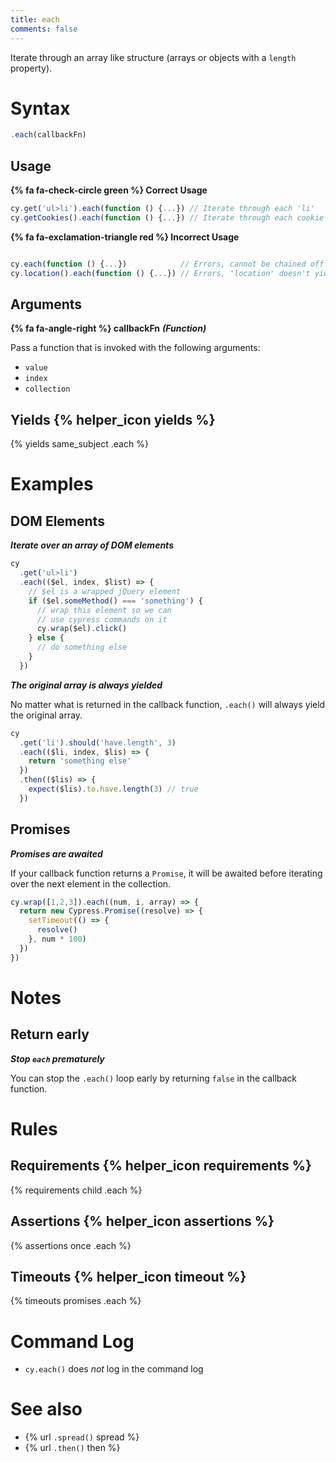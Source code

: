 ```yaml
---
title: each
comments: false
---
```


Iterate through an array like structure (arrays or objects with a `length` property).

# Syntax

```javascript
.each(callbackFn)
```

## Usage

**{% fa fa-check-circle green %} Correct Usage**

```javascript
cy.get('ul>li').each(function () {...}) // Iterate through each 'li'
cy.getCookies().each(function () {...}) // Iterate through each cookie
```

**{% fa fa-exclamation-triangle red %} Incorrect Usage**

```javascript

cy.each(function () {...})            // Errors, cannot be chained off 'cy'
cy.location().each(function () {...}) // Errors, 'location' doesn't yield an array
```

## Arguments

**{% fa fa-angle-right %} callbackFn** ***(Function)***

Pass a function that is invoked with the following arguments:

- `value`
- `index`
- `collection`

## Yields {% helper_icon yields %}

{% yields same_subject .each %}

# Examples

## DOM Elements

***Iterate over an array of DOM elements***

```javascript
cy
  .get('ul>li')
  .each(($el, index, $list) => {
    // $el is a wrapped jQuery element
    if ($el.someMethod() === 'something') {
      // wrap this element so we can
      // use cypress commands on it
      cy.wrap($el).click()
    } else {
      // do something else
    }
  })
```

***The original array is always yielded***

No matter what is returned in the callback function, `.each()` will always yield the original array.

```javascript
cy
  .get('li').should('have.length', 3)
  .each(($li, index, $lis) => {
    return 'something else'
  })
  .then(($lis) => {
    expect($lis).to.have.length(3) // true
  })
```

## Promises

***Promises are awaited***

If your callback function returns a `Promise`, it will be awaited before iterating over the next element in the collection.

```javascript
cy.wrap([1,2,3]).each((num, i, array) => {
  return new Cypress.Promise((resolve) => {
    setTimeout(() => {
      resolve()
    }, num * 100)
  })
})
```

# Notes

## Return early

***Stop `each` prematurely***

You can stop the `.each()` loop early by returning `false` in the callback function.

# Rules

## Requirements {% helper_icon requirements %}

{% requirements child .each %}

## Assertions {% helper_icon assertions %}

{% assertions once .each %}

## Timeouts {% helper_icon timeout %}

{% timeouts promises .each %}

# Command Log

- `cy.each()` does *not* log in the command log

# See also

- {% url `.spread()` spread %}
- {% url `.then()` then %}

